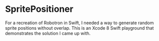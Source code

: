 # SpritePositioner
For a recreation of Robotron in Swift, I needed a way to generate random sprite positions without overlap. This is an Xcode 8 Swift playground that demonstrates the solution I came up with.
